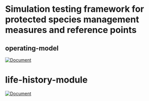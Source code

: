 # Simulation testing framework for protected species management measures and reference points

## operating-model

[![Document](https://github.com/protected-species-management/operating-model/actions/workflows/document.yml/badge.svg)](https://github.com/protected-species-management/operating-model/actions/workflows/document.yml)

# life-history-module

[![Document](https://github.com/protected-species-management/life-history-module/actions/workflows/document.yml/badge.svg)](https://github.com/protected-species-management/life-history-module/actions/workflows/document.yml)

